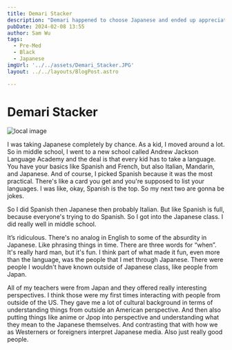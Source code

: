 ```yaml
---
title: Demari Stacker
description: "Demari happened to choose Japanese and ended up appreciating the linguistic challenges and cultural insights."
pubDate: 2024-02-08 13:55
author: Sam Wu
tags:
  - Pre-Med
  - Black 
  - Japanese
imgUrl: '../../assets/Demari_Stacker.JPG'
layout: ../../layouts/BlogPost.astro

---
```

# Demari Stacker

![local image](../../assets/Demari_Stacker.JPG)

I was taking Japanese completely by chance. As a kid, I moved around a lot. So in middle school, I went to a new school called Andrew Jackson Language Academy and the deal is that every kid has to take a language. You have your basics like Spanish and French, but also Italian, Mandarin, and Japanese. And of course, I picked Spanish because it was the most practical. There's like a card you get and you're supposed to list your languages. I was like, okay, Spanish is the top. So my next two are gonna be jokes.

So I did Spanish then Japanese then probably Italian. But like Spanish is full, because everyone's trying to do Spanish. So I got into the Japanese class. I did really well in middle school. 

It’s ridiculous. There's no analog in English to some of the absurdity in Japanese. Like phrasing things in time. There are three words for “when”. It's really hard man, but it's fun. I think part of what made it fun, even more than the language, was the people that I met through Japanese. There were people I wouldn't have known outside of Japanese class, like people from Japan. 

All of my teachers were from Japan and they offered really interesting perspectives. I think those were my first times interacting with people from outside of the US. They gave me a lot of cultural background in terms of understanding things from outside an American perspective. And then also putting things like anime or Jpop into perspective and understanding what they mean to the Japanese themselves. And contrasting that with how we as Westerners or foreigners interpret Japanese media. Also just really good people. 








